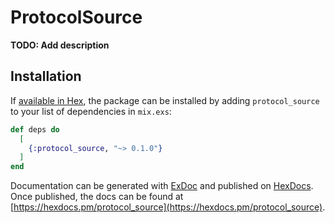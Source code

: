 # ProtocolSource

**TODO: Add description**

## Installation

If [available in Hex](https://hex.pm/docs/publish), the package can be installed
by adding `protocol_source` to your list of dependencies in `mix.exs`:

```elixir
def deps do
  [
    {:protocol_source, "~> 0.1.0"}
  ]
end
```

Documentation can be generated with [ExDoc](https://github.com/elixir-lang/ex_doc)
and published on [HexDocs](https://hexdocs.pm). Once published, the docs can
be found at [https://hexdocs.pm/protocol_source](https://hexdocs.pm/protocol_source).

